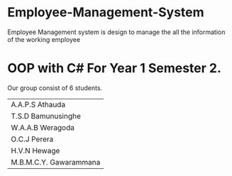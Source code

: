 # Employee-Management-System
Employee Management system is design to manage the all the information of the working employee

# OOP with C# For Year 1 Semester 2.
Our group consist of 6 students.

<table>
  <tr>
    <td>A.A.P.S Athauda
      </td>
        </tr>
<tr>
  <td>T.S.D Bamunusinghe
    </td>
  </tr>
  <tr>
  <td>W.A.A.B Weragoda
    </td>
  </tr>
  <tr>
  <td>O.C.J Perera
    </td>
  </tr>
  <tr>
  <td>
H.V.N Hewage
    </td>
  </tr>
    <tr>
  <td>
M.B.M.C.Y. Gawarammana
    </td>
  </tr>

